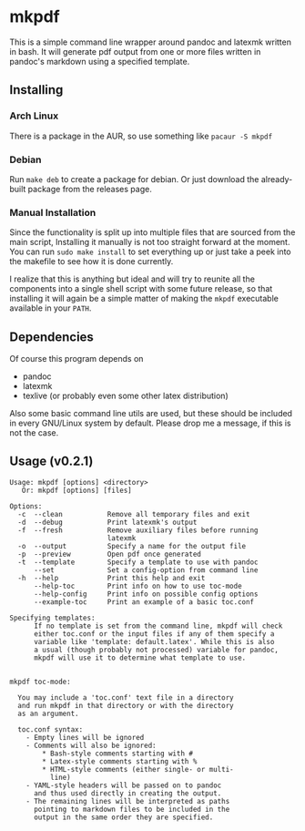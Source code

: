 # mkpdf

This is a simple command line wrapper around pandoc and latexmk
written in bash. It will generate pdf output from one or more files
written in pandoc's markdown using a specified template.


## Installing

### Arch Linux

There is a package in the AUR, so use something like `pacaur -S mkpdf`

### Debian

Run `make deb` to create a package for debian. Or just download the
already-built package from the releases page.

### Manual Installation

Since the functionality is split up into multiple files that are sourced from
the main script, Installing it manually is not too straight forward at the
moment. You can run `sudo make install` to set everything up or just take a
peek into the makefile to see how it is done currently.

I realize that this is anything but ideal and will try to reunite all the
components into a single shell script with some future release, so that
installing it will again be a simple matter of making the `mkpdf` executable
available in your `PATH`.

## Dependencies

Of course this program depends on

- pandoc
- latexmk
- texlive (or probably even some other latex distribution)

Also some basic command line utils are used, but these should be included
in every GNU/Linux system by default. Please drop me a message, if this is
not the case.

## Usage (v0.2.1)

```
Usage: mkpdf [options] <directory>
   Or: mkpdf [options] [files]

Options:
  -c  --clean           Remove all temporary files and exit
  -d  --debug           Print latexmk's output
  -f  --fresh           Remove auxiliary files before running
                        latexmk
  -o  --output          Specify a name for the output file
  -p  --preview         Open pdf once generated
  -t  --template        Specify a template to use with pandoc
      --set             Set a config-option from command line
  -h  --help            Print this help and exit
      --help-toc        Print info on how to use toc-mode
      --help-config     Print info on possible config options
      --example-toc     Print an example of a basic toc.conf

Specifying templates:
      If no template is set from the command line, mkpdf will check
      either toc.conf or the input files if any of them specify a
      variable like 'template: default.latex'. While this is also
      a usual (though probably not processed) variable for pandoc,
      mkpdf will use it to determine what template to use.


mkpdf toc-mode:

  You may include a 'toc.conf' text file in a directory
  and run mkpdf in that directory or with the directory
  as an argument.

  toc.conf syntax:
    - Empty lines will be ignored
    - Comments will also be ignored:
        * Bash-style comments starting with #
        * Latex-style comments starting with %
        * HTML-style comments (either single- or multi-
          line)
    - YAML-style headers will be passed on to pandoc
      and thus used directly in creating the output.
    - The remaining lines will be interpreted as paths
      pointing to markdown files to be included in the
      output in the same order they are specified.
```
